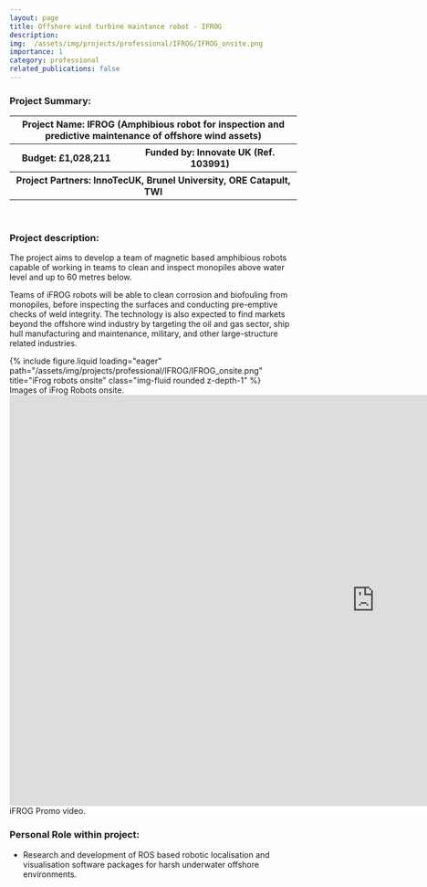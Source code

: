 ```yaml
---
layout: page
title: Offshore wind turbine maintance robot - IFROG
description: 
img:  /assets/img/projects/professional/IFROG/IFROG_onsite.png
importance: 1
category: professional
related_publications: false
---
```


<h3>Project Summary: </h3>


<table>
<tr>
    <th colspan="2"> Project Name: IFROG (Amphibious robot for inspection and predictive maintenance of offshore wind assets)</th>
</tr>
<tr>
    <th>Budget: £1,028,211</th>
    <th>Funded by: Innovate UK (Ref. 103991)</th>
</tr>
<tr>
    <th colspan="2">Project Partners: InnoTecUK, Brunel University, ORE Catapult, TWI</th>
</tr>
</table>
<br>
<h3>Project description: </h3>

The project aims to develop a team of magnetic based amphibious robots capable of working in teams to clean and inspect monopiles above water level and up to 60 metres below.

Teams of iFROG robots will be able to clean corrosion and biofouling from monopiles, before inspecting the surfaces and conducting pre-emptive checks of weld integrity. The technology is also expected to find markets beyond the offshore wind industry by targeting the oil and gas sector, ship hull manufacturing and maintenance, military, and other large-structure related industries.

<div class="row justify-content-sm-center">
    <div class="col-sm-8">
        {% include figure.liquid loading="eager" path="/assets/img/projects/professional/IFROG/IFROG_onsite.png" title="iFrog robots onsite" class="img-fluid rounded z-depth-1" %}
    </div>
</div>
<div class="caption">
    Images of iFrog Robots onsite.
</div>

<div class="row justify-content-sm-center">
    <iframe width="1280" height="720" src="https://www.youtube.com/embed/1KYhJjmk5II" title="Amphibious iFROG robot leaps ahead in ability to inspect and maintain offshore assets_full version" frameborder="0" allow="accelerometer; autoplay; clipboard-write; encrypted-media; gyroscope; picture-in-picture; web-share" referrerpolicy="strict-origin-when-cross-origin" allowfullscreen></iframe>
</div>
<div class="caption">
    iFROG Promo video.
</div>


<h3>Personal Role within project: </h3>
<ul>
  <li>Research and development of ROS based robotic localisation and visualisation software packages for harsh underwater offshore environments.</li>
</ul>


